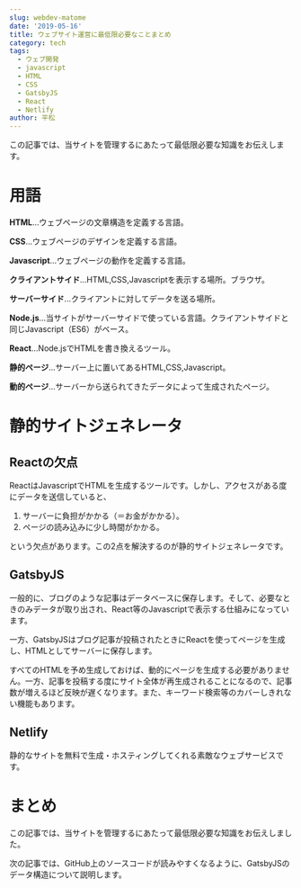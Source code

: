 ```yaml
---
slug: webdev-matome
date: '2019-05-16'
title: ウェブサイト運営に最低限必要なことまとめ
category: tech
tags:
  - ウェブ開発
  - javascript
  - HTML
  - CSS
  - GatsbyJS
  - React
  - Netlify
author: 平松
---
```

この記事では、当サイトを管理するにあたって最低限必要な知識をお伝えします。

# 用語

**HTML**...ウェブページの文章構造を定義する言語。

**CSS**...ウェブページのデザインを定義する言語。

**Javascript**...ウェブページの動作を定義する言語。

**クライアントサイド**...HTML,CSS,Javascriptを表示する場所。ブラウザ。

**サーバーサイド**...クライアントに対してデータを送る場所。

**Node.js**...当サイトがサーバーサイドで使っている言語。クライアントサイドと同じJavascript（ES6）がベース。

**React**...Node.jsでHTMLを書き換えるツール。

**静的ページ**...サーバー上に置いてあるHTML,CSS,Javascript。

**動的ページ**...サーバーから送られてきたデータによって生成されたページ。

# 静的サイトジェネレータ

## Reactの欠点

ReactはJavascriptでHTMLを生成するツールです。しかし、アクセスがある度にデータを送信していると、

1. サーバーに負担がかかる（＝お金がかかる）。
2. ページの読み込みに少し時間がかかる。

という欠点があります。この2点を解決するのが静的サイトジェネレータです。

## GatsbyJS

一般的に、ブログのような記事はデータベースに保存します。そして、必要なときのみデータが取り出され、React等のJavascriptで表示する仕組みになっています。

一方、GatsbyJSはブログ記事が投稿されたときにReactを使ってページを生成し、HTMLとしてサーバーに保存します。

すべてのHTMLを予め生成しておけば、動的にページを生成する必要がありません。一方、記事を投稿する度にサイト全体が再生成されることになるので、記事数が増えるほど反映が遅くなります。また、キーワード検索等のカバーしきれない機能もあります。

## Netlify

静的なサイトを無料で生成・ホスティングしてくれる素敵なウェブサービスです。

# まとめ

この記事では、当サイトを管理するにあたって最低限必要な知識をお伝えしました。

次の記事では、GitHub上のソースコードが読みやすくなるように、GatsbyJSのデータ構造について説明します。
